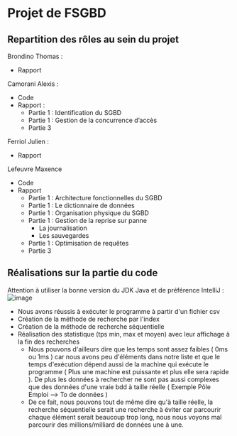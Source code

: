 # Projet de FSGBD
## Repartition des rôles au sein du projet
Brondino Thomas :
* Rapport


Camorani Alexis :
* Code 
* Rapport  :
   * Partie 1 : Identification du SGBD
   * Partie 1 : Gestion de la concurrence d’accès
   * Partie 3


Ferriol Julien :
* Rapport


Lefeuvre Maxence 
* Code 
* Rapport 
   * Partie 1 : Architecture fonctionnelles du SGBD 
   * Partie 1 : Le dictionnaire de données
   * Partie 1 : Organisation physique du SGBD
   * Partie 1 : Gestion de la reprise sur panne
      * La journalisation
      * Les sauvegardes 
   * Partie 1 : Optimisation de requêtes
   * Partie 3

## Réalisations sur la partie du code
Attention à utiliser la bonne version du JDK Java et de préférence IntelliJ :
![image](https://user-images.githubusercontent.com/28843048/123548642-ec3cac00-d765-11eb-92ae-9a59f55dd1d4.png)

* Nous avons réussis à exécuter le programme à partir d'un fichier csv
* Création de la méthode de recherche par l'index
* Création de la méthode de recherche séquentielle
* Réalisation des statistique (tps min, max et moyen) avec leur affichage à la fin des recherches
    * Nous pouvons d'ailleurs dire que les temps sont assez faibles ( 0ms ou 1ms ) car nous avons peu d'éléments dans notre liste et que le temps d'exécution dépend aussi de la machine qui exécute le programme ( Plus une machine est puissante et plus elle sera rapide ). De plus les données à rechercher ne sont pas aussi complexes que des données d'une vraie bdd à taille réelle ( Exemple Pôle Emploi --> To de données ) 
    * De ce fait, nous pouvons tout de même dire qu'à taille réelle, la recherche séquentielle serait une recherche à éviter car parcourir chaque élément serait beaucoup trop long, nous nous voyons mal parcourir des millions/milliard de données une à une. 
